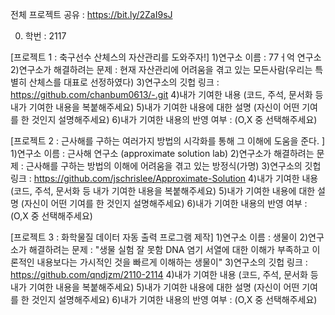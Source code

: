 전체 프로젝트 공유 : https://bit.ly/2ZaI9sJ

0. 학번 : 2117

[프로젝트 1 : 축구선수 산체스의 자산관리를 도와주자!]
1)연구소 이름 : 77ㅓ억 연구소
2)연구소가 해결하려는 문제 : 현재 자산관리에 어려움을 겪고 있는 모든사람(우리는 특별히 산체스를 대표로 선정하였다)
3)연구소의 깃헙 링크 : https://github.com/chanbum0613/-.git
4)내가 기여한 내용
(코드, 주석, 문서화 등 내가 기여한 내용을 복붙해주세요)
5)내가 기여한 내용에 대한 설명
(자신이 어떤 기여를 한 것인지 설명해주세요)
6)내가 기여한 내용의 반영 여부 : (O,X 중 선택해주세요)

[프로젝트 2 : 근사해를 구하는 여러가지 방법의 시각화를 통해 그 이해에 도움을 준다. ]
1)연구소 이름 : 근사해 연구소 (approximate solution lab)
2)연구소가 해결하려는 문제 : 근사해를 구하는 방법의 이해에 어려움을 겪고 있는 방정식(가명)
3)연구소의 깃헙 링크 : https://github.com/jschrislee/Approximate-Solution
4)내가 기여한 내용
(코드, 주석, 문서화 등 내가 기여한 내용을 복붙해주세요)
5)내가 기여한 내용에 대한 설명
(자신이 어떤 기여를 한 것인지 설명해주세요)
6)내가 기여한 내용의 반영 여부 : (O,X 중 선택해주세요)

[프로젝트 3 : 화학물질 데이터 자동 출력 프로그램 제작]
1)연구소 이름 : 생물이
2)연구소가 해결하려는 문제 : "생물 실험 잘 못함
DNA 염기 서열에 대한 이해가 부족하고 이론적인 내용보다는 가시적인 것을 빠르게 이해하는 생물이"
3)연구소의 깃헙 링크 : https://github.com/qndjzm/2110-2114
4)내가 기여한 내용
(코드, 주석, 문서화 등 내가 기여한 내용을 복붙해주세요)
5)내가 기여한 내용에 대한 설명
(자신이 어떤 기여를 한 것인지 설명해주세요)
6)내가 기여한 내용의 반영 여부 : (O,X 중 선택해주세요)
